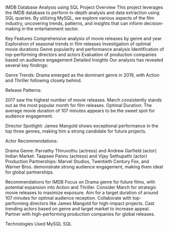 IMDB Database Analysis using SQL
Project Overview
This project leverages the IMDB database to perform in-depth analysis and data extraction using SQL queries. By utilizing MySQL, we explore various aspects of the film industry, uncovering trends, patterns, and insights that can inform decision-making in the entertainment sector.

Key Features
Comprehensive analysis of movie releases by genre and year
Exploration of seasonal trends in film releases
Investigation of optimal movie durations
Genre popularity and performance analysis
Identification of top-performing directors and actors
Evaluation of production companies based on audience engagement
Detailed Insights
Our analysis has revealed several key findings:

Genre Trends: Drama emerged as the dominant genre in 2019, with Action and Thriller following closely behind.

Release Patterns:

2017 saw the highest number of movie releases.
March consistently stands out as the most popular month for film releases.
Optimal Duration: The average movie duration of 107 minutes appears to be the sweet spot for audience engagement.

Director Spotlight: James Mangold shows exceptional performance in the top three genres, making him a strong candidate for future projects.

Actor Recommendations:

Drama Genre: Parvathy Thiruvothu (actress) and Andrew Garfield (actor)
Indian Market: Taapsee Pannu (actress) and Vijay Sethupathi (actor)
Production Partnerships: Marvel Studios, Twentieth Century Fox, and Warner Bros. demonstrate strong audience engagement, making them ideal for global partnerships.

Recommendations for IMDB
Focus on Drama genre for future films, with potential expansion into Action and Thriller.
Consider March for strategic movie releases to maximize exposure.
Aim for a target duration of around 107 minutes for optimal audience reception.
Collaborate with top-performing directors like James Mangold for high-impact projects.
Cast trending actors based on genre and target market to increase appeal.
Partner with high-performing production companies for global releases.

Technologies Used
MySQL
SQL
